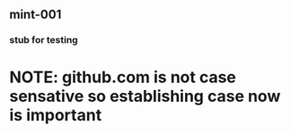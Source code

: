 ## mint-001

### stub for testing


# NOTE: github.com is not case sensative so establishing case now is important
